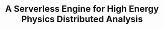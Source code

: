 ---
layout: default
title: A Serverless Engine for High Energy Physics Distributed Analysis
authors: Jacek Kuśnierz, Vincenzo E. Padulano, Maciej Malawski, Kamil Burkiewicz, Enric Tejedor Saavedra, Pedro Alonso-Jordá, Michael Pitt and Valentina Avati
publication: 22nd IEEE International Symposium on Cluster, Cloud and Internet Computing (CCGrid)
year: 2022
type: RDF
doi: 10.1109/CCGrid54584.2022.00067
abstract:
---